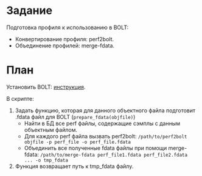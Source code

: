 # Задание
Подготовка профиля к использованию в BOLT:
- Конвертирование профиля: perf2bolt.
- Объединение профилей: merge-fdata.
# План
Установить BOLT: [инструкция](https://github.com/facebookincubator/BOLT/tree/main/bolt#manual-build).

В скрипте:
1. Задать функцию, которая для данного объектного файла подготовит .fdata файл
    для BOLT (`prepare_fdata(objfile)`)
    - Найти в БД все perf файлы, содержащие сэмплы с данным объектным файлом.
    - Для каждого perf файла вызвать perf2bolt:
        `/path/to/perf2bolt objfile -p perf_file -o perf_file.fdata`
    - Объединить все полученные fdata файлы при помощи merge-fdata:
        `/path/to/merge-fdata perf_file1.fdata perf_file2.fdata ... -o tmp_fdata`
2. Функция возвращает путь к tmp_fdata файлу.
